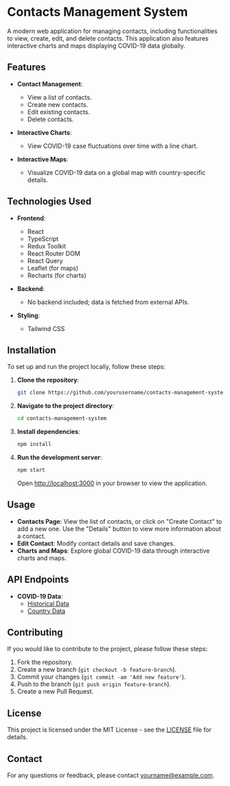 # Contacts Management System

A modern web application for managing contacts, including functionalities to view, create, edit, and delete contacts. This application also features interactive charts and maps displaying COVID-19 data globally.

## Features

- **Contact Management**:
  - View a list of contacts.
  - Create new contacts.
  - Edit existing contacts.
  - Delete contacts.

- **Interactive Charts**:
  - View COVID-19 case fluctuations over time with a line chart.

- **Interactive Maps**:
  - Visualize COVID-19 data on a global map with country-specific details.

## Technologies Used

- **Frontend**:
  - React
  - TypeScript
  - Redux Toolkit
  - React Router DOM
  - React Query
  - Leaflet (for maps)
  - Recharts (for charts)

- **Backend**:
  - No backend included; data is fetched from external APIs.

- **Styling**:
  - Tailwind CSS

## Installation

To set up and run the project locally, follow these steps:

1. **Clone the repository**:

    ```bash
    git clone https://github.com/yourusername/contacts-management-system.git
    ```

2. **Navigate to the project directory**:

    ```bash
    cd contacts-management-system
    ```

3. **Install dependencies**:

    ```bash
    npm install
    ```

4. **Run the development server**:

    ```bash
    npm start
    ```

    Open [http://localhost:3000](http://localhost:3000) in your browser to view the application.

## Usage

- **Contacts Page**: View the list of contacts, or click on "Create Contact" to add a new one. Use the "Details" button to view more information about a contact.
- **Edit Contact**: Modify contact details and save changes.
- **Charts and Maps**: Explore global COVID-19 data through interactive charts and maps.

## API Endpoints

- **COVID-19 Data**:
  - [Historical Data](https://disease.sh/v3/covid-19/historical/all?lastdays=all)
  - [Country Data](https://disease.sh/v3/covid-19/countries)

## Contributing

If you would like to contribute to the project, please follow these steps:

1. Fork the repository.
2. Create a new branch (`git checkout -b feature-branch`).
3. Commit your changes (`git commit -am 'Add new feature'`).
4. Push to the branch (`git push origin feature-branch`).
5. Create a new Pull Request.

## License

This project is licensed under the MIT License - see the [LICENSE](LICENSE) file for details.

## Contact

For any questions or feedback, please contact [yourname@example.com](mailto:yourname@example.com).
